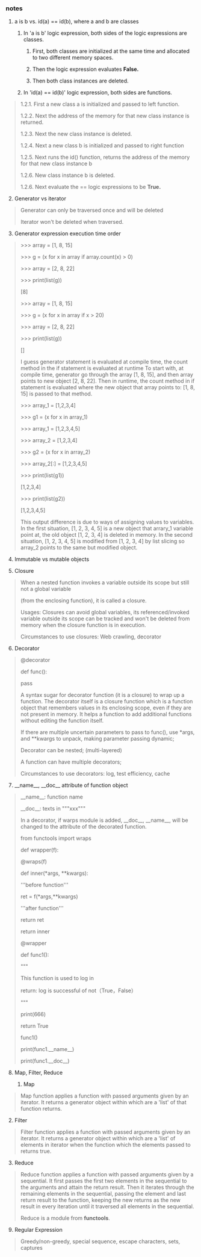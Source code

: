 ### notes

1.  a is b vs. id(a) == id(b), where a and b are classes

    1.  In 'a is b' logic expression, both sides of the logic
        expressions are classes.

        1.  First, both classes are initialized at the same time and
            allocated to two different memory spaces.

        2.  Then the logic expression evaluates **False.**

        3.  Then both class instances are deleted.

    2.  In 'id(a) == id(b)' logic expression, both sides are functions.

> 1.2.1. First a new class a is initialized and passed to left function.
>
> 1.2.2. Next the address of the memory for that new class instance is
> returned.
>
> 1.2.3. Next the new class instance is deleted.
>
> 1.2.4. Next a new class b is initialized and passed to right function
>
> 1.2.5. Next runs the id() function, returns the address of the memory
> for that new class instance b
>
> 1.2.6. New class instance b is deleted.
>
> 1.2.6. Next evaluate the == logic expressions to be **True.**

2.  Generator vs iterator

> Generator can only be traversed once and will be deleted
>
> Iterator won't be deleted when traversed.

3.  Generator expression execution time order

> \>\>\> array = \[1, 8, 15\]
>
> \>\>\> g = (x for x in array if array.count(x) \> 0)
>
> \>\>\> array = \[2, 8, 22\]
>
> \>\>\> print(list(g))
>
> \[8\]
>
> \>\>\> array = \[1, 8, 15\]
>
> \>\>\> g = (x for x in array if x \> 20)
>
> \>\>\> array = \[2, 8, 22\]
>
> \>\>\> print(list(g))
>
> \[\]
>
> I guess generator statement is evaluated at compile time, the count
> method in the if statement is evaluated at runtime To start
> with, at compile time, generator go through the array \[1, 8, 15\],
> and then array points to new object \[2, 8, 22\]. Then in runtime, the
> count method in if statement is evaluated where the new object that
> array points to: \[1, 8, 15\] is passed to that method.
>
> \>\>\> array_1 = \[1,2,3,4\]
>
> \>\>\> g1 = (x for x in array_1)
>
> \>\>\> array_1 = \[1,2,3,4,5\]
>
> \>\>\> array_2 = \[1,2,3,4\]
>
> \>\>\> g2 = (x for x in array_2)
>
> \>\>\> array_2\[:\] = \[1,2,3,4,5\]
>
> \>\>\> print(list(g1))
>
> \[1,2,3,4\]
>
> \>\>\> print(list(g2))
>
> \[1,2,3,4,5\]
>
> This output difference is due to ways of assigning values to
> variables. In the first situation, \[1, 2, 3, 4, 5\] is a new object
> that arrary_1 variable point at, the old object \[1, 2, 3, 4\] is
> deleted in memory. In the second situation, \[1, 2, 3, 4, 5\] is
> modified from \[1, 2, 3, 4\] by list slicing so array_2 points to the
> same but modified object.

4.  Immutable vs mutable objects

5.  Closure

> When a nested function invokes a variable outside its scope but still
> not a global variable
>
> (from the enclosing function), it is called a closure.
>
> Usages: Closures can avoid global variables, its referenced/invoked
> variable outside its scope can be tracked and won't be deleted from
> memory when the closure function is in execution.
>
> Circumstances to use closures: Web crawling, decorator

6.  Decorator

> \@decorator
>
> def func():
>
> pass
>
> A syntax sugar for decorator function (it is a closure) to wrap up a
> function. The decorator itself is a closure function which is a
> function object that remembers values in its enclosing scope, even if
> they are not present in memory. It helps a function to add additional
> functions without editing the function itself.
>
> If there are multiple uncertain parameters to pass to func(), use
> \*args, and \*\*kwargs to unpack, making parameter passing dynamic;
>
> Decorator can be nested; (multi-layered)
>
> A function can have multiple decorators;
>
> Circumstances to use decorators: log, test efficiency, cache

7.  \_\_name\_\_, \_\_doc\_\_ attribute of function object

> \_\_name\_\_: function name
>
> \_\_doc\_\_: texts in """xxx"""
>
> In a decorator, if warps module is added, \_\_doc\_\_, \_\_name\_\_,
> will be changed to the attribute of the decorated function.
>
> from functools import wraps
>
> def wrapper(f):
>
> \@wraps(f)
>
> def inner(\*args, \*\*kwargs):
>
> \'\'\'before function\'\'\'
>
> ret = f(\*args,\*\*kwargs)
>
> \'\'\'after function\'\'\'
>
> return ret
>
> return inner
>
> \@wrapper
>
> def func1():
>
> \"\"\"
>
> This function is used to log in
>
> return: log is successful of not（True，False）
>
> \"\"\"
>
> print(666)
>
> return True
>
> func1()
>
> print(func1.\_\_name\_\_)
>
> print(func1.\_\_doc\_\_)

8.  Map, Filter, Reduce

    1.  Map

> Map function applies a function with passed arguments given by an
> iterator. It returns a generator object within which are a 'list' of
> that function returns.

2.  Filter

> Filter function applies a function with passed arguments given by an
> iterator. It returns a generator object within which are a 'list' of
> elements in iterator when the function which the elements passed to
> returns true.

3.  Reduce

> Reduce function applies a function with passed arguments given by a
> sequential. It first passes the first two elements in the sequential
> to the arguments and attain the return result. Then it iterates
> through the remaining elements in the sequential, passing the element
> and last return result to the function, keeping the new returns as the
> new result in every iteration until it traversed all elements in the
> sequential.
>
> Reduce is a module from **functools**.

9.  Regular Expression

> Greedy/non-greedy, special sequence, escape characters, sets, captures


